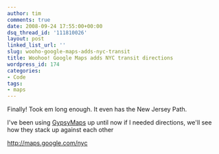 ```yaml
---
author: tim
comments: true
date: 2008-09-24 17:55:00+00:00
dsq_thread_id: '111810026'
layout: post
linked_list_url: ''
slug: wooho-google-maps-adds-nyc-transit
title: Woohoo! Google Maps adds NYC transit directions
wordpress_id: 174
categories:
- Code
tags:
- maps
---
```


Finally! Took em long enough. It even has the New Jersey Path.  
  
I've been using [GypsyMaps](http://www.gypsymaps.com/) up until now if I
needed directions, we'll see how they stack up against each other  
  
<http://maps.google.com/nyc>